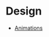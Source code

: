 # Design

* [Animations](https://github.com/awesome1888/tech-insights/blob/master/articles/design/animations.md)
